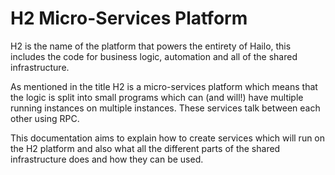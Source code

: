 # H2 Micro-Services Platform

H2 is the name of the platform that powers the entirety of Hailo, this includes the code for business logic, automation and all of the shared infrastructure. 

As mentioned in the title H2 is a micro-services platform which means that the logic is split into small programs which can (and will!) have multiple running instances on multiple instances. These services talk between each other using RPC.

This documentation aims to explain how to create services which will run on the H2 platform and also what all the different parts of the shared infrastructure does and how they can be used.
